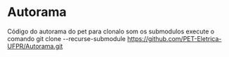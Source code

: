 # Autorama
Código do autorama do pet
para clonalo som os submodulos execute o comando
git clone --recurse-submodule https://github.com/PET-Eletrica-UFPR/Autorama.git


